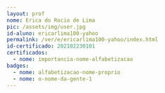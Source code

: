 ```yaml
---
layout: prof
nome: Erica do Rocio de Lima
pic: /assets/img/user.jpg
id-aluno: ericarlima100-yahoo
permalink: /ver/e/ericarlima100-yahoo/index.html 
id-certificado: 202102230101
certificados:
  - nome: importancia-nome-alfabetizacao
badges:
  - nome: alfabetizacao-nome-proprio
  - nome: o-nome-da-gente-1
---
```

